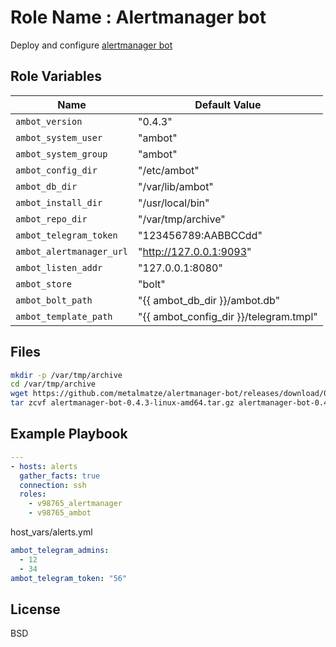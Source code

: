Role Name : Alertmanager bot
=========

Deploy and configure [alertmanager bot](https://github.com/metalmatze/alertmanager-bot)

Role Variables
--------------

Name | Default Value
---|---
`ambot_version` | "0.4.3"
`ambot_system_user` | "ambot"
`ambot_system_group` | "ambot"
`ambot_config_dir` | "/etc/ambot"
`ambot_db_dir` | "/var/lib/ambot"
`ambot_install_dir` | "/usr/local/bin"
`ambot_repo_dir` | "/var/tmp/archive"
`ambot_telegram_token` | "123456789:AABBCCdd"
`ambot_alertmanager_url` | "http://127.0.0.1:9093"
`ambot_listen_addr` | "127.0.0.1:8080"
`ambot_store` | "bolt"
`ambot_bolt_path` | "{{ ambot_db_dir }}/ambot.db"
`ambot_template_path` | "{{ ambot_config_dir }}/telegram.tmpl"

Files
-----

```sh
mkdir -p /var/tmp/archive
cd /var/tmp/archive
wget https://github.com/metalmatze/alertmanager-bot/releases/download/0.4.3/alertmanager-bot-0.4.3-linux-amd64
tar zcvf alertmanager-bot-0.4.3-linux-amd64.tar.gz alertmanager-bot-0.4.3-linux-amd64
```

Example Playbook
----------------

```yaml
---
- hosts: alerts
  gather_facts: true
  connection: ssh
  roles:
    - v98765_alertmanager
    - v98765_ambot
```
host_vars/alerts.yml
```yaml
ambot_telegram_admins:
  - 12
  - 34
ambot_telegram_token: "56"
```

License
-------

BSD
